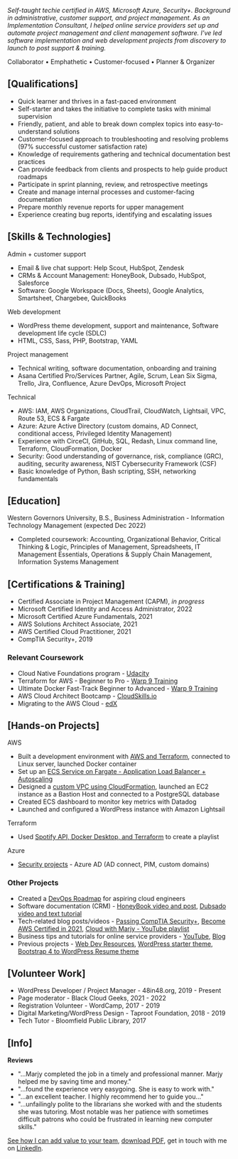 *Self-taught techie certified in AWS, Microsoft Azure, Security+. Background in administrative, customer support, and project management. As an Implementation Consultant, I helped online service providers set up and automate project management and client management software. I've led software implementation and web development projects from discovery to launch to post support & training.*

Collaborator • Emphathetic • Customer-focused • Planner & Organizer

## [Qualifications]

- Quick learner and thrives in a fast-paced environment
- Self-starter and takes the initiative to complete tasks with minimal supervision
- Friendly, patient, and able to break down complex topics into easy-to-understand solutions
- Customer-focused approach to troubleshooting and resolving problems (97% successful customer satisfaction rate)
- Knowledge of requirements gathering and technical documentation best practices
- Can provide feedback from clients and prospects to help guide product roadmaps
- Participate in sprint planning, review, and retrospective meetings
- Create and manage internal processes and customer-facing documentation
- Prepare monthly revenue reports for upper management
- Experience creating bug reports, identifying and escalating issues

## [Skills & Technologies]

Admin + customer support
-  Email & live chat support: Help Scout, HubSpot, Zendesk
-  CRMs & Account Management: HoneyBook, Dubsado, HubSpot, Salesforce
-  Software: Google Workspace (Docs, Sheets), Google Analytics, Smartsheet, Chargebee, QuickBooks

Web development
- WordPress theme development, support and maintenance, Software development life cycle (SDLC)
- HTML, CSS, Sass, PHP, Bootstrap, YAML

Project management
- Technical writing, software documentation, onboarding and training
- Asana Certified Pro/Services Partner, Agile, Scrum, Lean Six Sigma, Trello, Jira, Confluence, Azure DevOps, Microsoft Project

Technical 
- AWS: IAM, AWS Organizations, CloudTrail, CloudWatch, Lightsail, VPC, Route 53, ECS & Fargate
- Azure: Azure Active Directory (custom domains, AD Connect, conditional access, Privileged Identity Management)
- Experience with CirceCI, GitHub, SQL, Redash, Linux command line, Terraform, CloudFormation, Docker
- Security: Good understanding of governance, risk, compliance (GRC), auditing, security awareness, NIST Cybersecurity Framework (CSF)
- Basic knowledge of Python, Bash scripting, SSH, networking fundamentals


## [Education]
Western Governors University,	B.S., Business Administration - Information Technology Management (expected Dec 2022)
- Completed coursework: Accounting, Organizational Behavior, Critical Thinking & Logic, Principles of Management, Spreadsheets, IT Management Essentials, Operations & Supply Chain Management, Information Systems Management 


## [Certifications & Training]

- Certified Associate in Project Management (CAPM), *in progress*
- Microsoft Certified Identity and Access Administrator, 2022
- Microsoft Certified Azure Fundamentals, 2021
- AWS Solutions Architect Associate, 2021
- AWS Certified Cloud Practitioner, 2021
- CompTIA Security+, 2019

### Relevant Coursework

- Cloud Native Foundations program - [Udacity](https://www.udacity.com/scholarships/suse-cloud-native-foundations-scholarship)
- Terraform for AWS - Beginner to Pro - [Warp 9 Training](https://warp-9.com/courses)
- Ultimate Docker Fast-Track Beginner to Advanced - [Warp 9 Training](https://warp-9.com/courses)
- AWS Cloud Architect Bootcamp - [CloudSkills.io](https://cloudskills.io/courses/aws-cloud-architect)
- Migrating to the AWS Cloud - [edX](https://www.edx.org/course/migrating-to-the-aws-cloud)


## [Hands-on Projects]
AWS
- Built a development environment with [AWS and Terraform](https://github.com/mguery/terraform/tree/main/aws/tf-dev-env), connected to Linux server, launched Docker container
- Set up an [ECS Service on Fargate - Application Load Balancer + Autoscaling](https://github.com/mguery/aws-projects/blob/main/fargate.md)
- Designed a [custom VPC using CloudFormation](https://github.com/mguery/aws-projects#project-build-a-vpc-with-cloudformation), launched an EC2 instance as a Bastion Host and connected to a PostgreSQL database
- Created ECS dashboard to monitor key metrics with Datadog
- Launched and configured a WordPress instance with Amazon Lightsail 

Terraform
- Used [Spotify API, Docker Desktop, and Terraform](https://github.com/mguery/terraform/tree/main/spotify) to create a playlist

Azure
- [Security projects](https://github.com/mguery/azure-projects) - Azure AD (AD connect, PIM, custom domains)


### Other Projects

- Created a [DevOps Roadmap](https://mguery.github.io/devops-notes/) for aspiring cloud engineers
- Software documentation (CRM) - [HoneyBook video and post](https://msguery.net/honeybook-workflows), [Dubsado video and text tutorial](https://msguery.net/dubsado-walkthrough)
- Tech-related blog posts/videos - [Passing CompTIA Security+](https://msguery.net/passing-the-comptia-securityplus-exam), [Become AWS Certified in 2021](https://msguery.net/aws-certified), [Cloud with Marjy - YouTube playlist](https://www.youtube.com/playlist?list=PLppGQhQtHyJYqflcAsLakbCGxla-64s1W)
- Business tips and tutorials for online service providers - [YouTube](https://www.youtube.com/channel/UCH45NDaOXaxnGw5RBBgYQOg/videos), [Blog](https://msguery.net/blog)
- Previous projects - [Web Dev Resources](https://mguery.github.io/web-dev), [WordPress starter theme](https://github.com/mguery/base-theme), [Bootstrap 4 to WordPress Resume theme](https://github.com/mguery/bs4-wp-resume)


## [Volunteer Work]

- WordPress Developer / Project Manager - 48in48.org, 2019 - Present
- Page moderator - Black Cloud Geeks, 2021 - 2022
- Registration Volunteer - WordCamp, 2017 - 2019
- Digital Marketing/WordPress Design - Taproot Foundation, 2018 - 2019
- Tech Tutor - Bloomfield Public Library, 2017


## [Info]

**Reviews**

* "...Marjy completed the job in a timely and professional manner. Marjy helped me by saving time and money."
* "...found the experience very easygoing. She is easy to work with."
* "...an excellent teacher. I highly recommend her to guide you..."
* "...unfailingly polite to the librarians she worked with and the students she was tutoring. Most notable was her patience with sometimes difficult patrons who could be frustrated in learning new computer skills." 

[See how I can add value to your team](https://secure.plum.io/p/hk14dNZ_esxZzpK9gEMvXg), [download PDF](https://docs.google.com/document/d/1tBZ8X7tb-ApQqWWxV3zdDfPBW2BqRVGasmktyJaektc), get in touch with me on [LinkedIn](https://www.linkedin.com/in/msguery).
